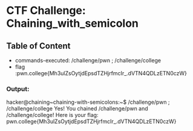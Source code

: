 # CTF Challenge: Chaining_with_semicolon

## Table of Content

- commands-executed: /challenge/pwn ; /challenge/college
- flag :pwn.college{Mh3ulZsOytjdEpsdTZHjrfmcIr_.dVTN4QDLzETN0czW}


### Output:

hacker@chaining~chaining-with-semicolons:~$ /challenge/pwn ; /challenge/college 
Yes! You chained /challenge/pwn and /challenge/college! Here is your flag:
pwn.college{Mh3ulZsOytjdEpsdTZHjrfmcIr_.dVTN4QDLzETN0czW}
